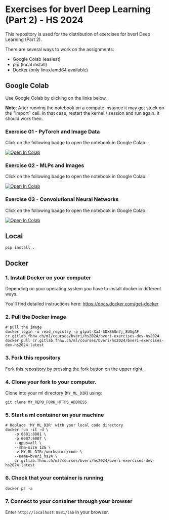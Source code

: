 # Exercises for bverI Deep Learning (Part 2) - HS 2024

This repository is used for the distribution of exercises for bverI Deep Learning (Part 2).

There are several ways to work on the assignments:

- Google Colab (easiest)
- pip  (local install)
- Docker (only linux/amd64 available)

## Google Colab

Use Google Colab by clicking on the links below.

**Note**: After running the notebook on a compute instance it may get stuck on the "import" cell. In that case, restart the kernel / session and run again. It should work then.

### Exercise 01 - PyTorch and Image Data

Click on the following badge to open the notebook in Google Colab:

[![Open In Colab](https://colab.research.google.com/assets/colab-badge.svg)](https://colab.research.google.com/github/i4Ds/bveri-exercises-hs2024/blob/main/notebooks/01_pytorch_and_images/pytorch_and_images.ipynb)

### Exercise 02 - MLPs and Images

Click on the following badge to open the notebook in Google Colab:

[![Open In Colab](https://colab.research.google.com/assets/colab-badge.svg)](https://colab.research.google.com/github/i4Ds/bveri-exercises-hs2024/blob/main/notebooks/02_mlp_and_images/mlp_and_images.ipynb)

### Exercise 03 - Convolutional Neural Networks

Click on the following badge to open the notebook in Google Colab:

[![Open In Colab](https://colab.research.google.com/assets/colab-badge.svg)](https://colab.research.google.com/github/i4Ds/bveri-exercises-hs2024/blob/main/notebooks/03_cnns/cnns.ipynb)


## Local

```
pip install .
```

## Docker

### 1. Install Docker on your computer

Depending on your operating system you have to install docker in different ways.

You'll find detailed instructions here: https://docs.docker.com/get-docker

### 2. Pull the Docker image

```
# pull the image
docker login -u read_registry -p glpat-XaJ-SDxB6Qn7j_8USgAF cr.gitlab.fhnw.ch/ml/courses/bveri/hs2024/bveri-exercises-dev-hs2024
docker pull cr.gitlab.fhnw.ch/ml/courses/bveri/hs2024/bveri-exercises-dev-hs2024:latest
```

### 3. Fork this repository

Fork this repository by pressing the fork button on the upper right.

### 4. Clone your fork to your computer.

Clone into your ml directory (`MY_ML_DIR`) using:

```
git clone MY_REPO_FORK_HTTPS_ADDRESS
```

### 5. Start a ml container on your machine

```
# Replace 'MY_ML_DIR' with your local code directory
docker run -it -d \
    -p 8881:8881 \
    -p 6007:6007 \
    --gpus=all \
    --shm-size 12G \
    -v MY_ML_DIR:/workspace/code \
    --name=bveri_hs24 \
    cr.gitlab.fhnw.ch/ml/courses/bveri/hs2024/bveri-exercises-dev-hs2024:latest
```

### 6. Check that your container is running

```
docker ps -a
```

### 7. Connect to your container through your browser

Enter `http://localhost:8881/lab` in your browser.
